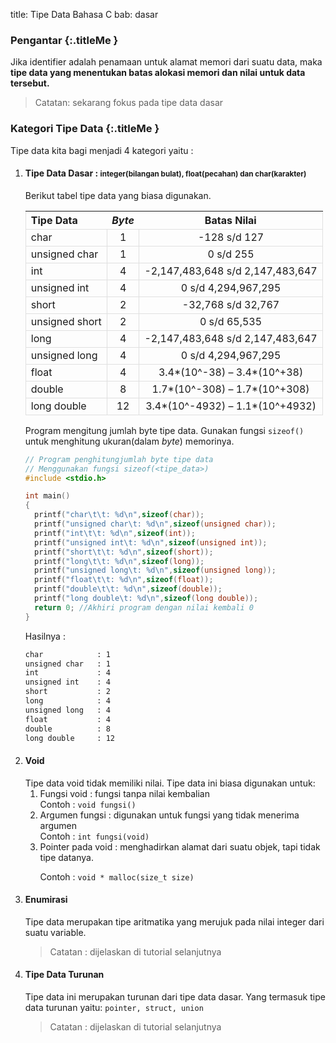 title: Tipe Data Bahasa C
bab: dasar


### <i class="fa fa-info-circle"></i> Pengantar {:.titleMe }

Jika identifier adalah penamaan untuk alamat memori dari suatu data,
maka **tipe data yang menentukan batas alokasi memori dan nilai untuk data tersebut.**

> Catatan: sekarang fokus pada tipe data dasar

### <i class="fa fa-list"></i> Kategori Tipe Data {:.titleMe }

Tipe data kita bagi menjadi 4 kategori yaitu :
<ol>
<li><h4>Tipe Data Dasar : <small>integer(bilangan bulat), float(pecahan) dan char(karakter)</small></h4>

Berikut tabel tipe data yang biasa digunakan.

| Tipe Data | _Byte_ | Batas Nilai |
|:----------|:--------------:|:-----------:|
| char | 1 | -128 s/d 127 |
| unsigned char | 1 | 0 s/d 255 |
| int | 4 | -2,147,483,648 s/d 2,147,483,647 |
| unsigned int | 4 | 0 s/d 4,294,967,295 |
| short | 2 | -32,768 s/d 32,767 |
| unsigned short | 2 | 0 s/d 65,535 |
| long | 4 | -2,147,483,648 s/d 2,147,483,647 |
| unsigned long | 4 | 0 s/d 4,294,967,295 |
| float | 4 | 3.4*(10^-38) – 3.4*(10^+38) |
| double | 8 | 1.7*(10^-308) – 1.7*(10^+308) |
| long double | 12 | 3.4*(10^-4932) – 1.1*(10^+4932) | {:.table .table-striped .table-bordered}

</li>

Program mengitung jumlah byte tipe data. Gunakan fungsi <code>sizeof()</code> untuk menghitung ukuran(dalam <i>byte</i>) memorinya.

``` c
// Program penghitungjumlah byte tipe data
// Menggunakan fungsi sizeof(<tipe_data>)
#include <stdio.h>

int main()
{
  printf("char\t\t: %d\n",sizeof(char));
  printf("unsigned char\t: %d\n",sizeof(unsigned char));
  printf("int\t\t: %d\n",sizeof(int));
  printf("unsigned int\t: %d\n",sizeof(unsigned int));
  printf("short\t\t: %d\n",sizeof(short));
  printf("long\t\t: %d\n",sizeof(long));
  printf("unsigned long\t: %d\n",sizeof(unsigned long));
  printf("float\t\t: %d\n",sizeof(float));
  printf("double\t\t: %d\n",sizeof(double));
  printf("long double\t: %d\n",sizeof(long double));
  return 0;	//Akhiri program dengan nilai kembali 0
}
```

Hasilnya : 

``` bash
char            : 1
unsigned char   : 1
int             : 4
unsigned int    : 4
short           : 2
long            : 4
unsigned long   : 4
float           : 4
double          : 8
long double     : 12
```

<li><h4>Void</h4>
Tipe data void tidak memiliki nilai. Tipe data ini biasa digunakan untuk: 
<ol>
<li>Fungsi void : fungsi tanpa nilai kembalian
<br/>
Contoh : <code>void fungsi()</code>

</li>
<li>Argumen fungsi : digunakan untuk fungsi yang tidak menerima argumen
<br/>
Contoh : <code>int fungsi(void)</code>

</li>
<li>Pointer pada void : menghadirkan alamat dari suatu objek, tapi tidak tipe datanya.

Contoh : <code>void * malloc(size_t size)</code>

</li>
</ol>
</li>

<li><h4>Enumirasi</h4>

Tipe data merupakan tipe aritmatika yang merujuk pada nilai integer dari suatu variable.

<blockquote>
Catatan : dijelaskan di tutorial selanjutnya</blockquote>

</li>

<li><h4>Tipe Data Turunan</h4>

Tipe data ini merupakan turunan dari tipe data dasar.
Yang termasuk tipe data turunan yaitu: 
<code>pointer, struct, union</code>

<blockquote> 
	Catatan : dijelaskan di tutorial selanjutnya
</blockquote>
</li>
</ol>

<style type="text/css">table tr, table td {border:1px solid #e0e0e0;}</style>